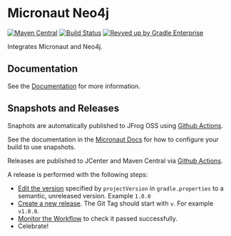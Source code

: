 # Micronaut Neo4j

[![Maven Central](https://img.shields.io/maven-central/v/io.micronaut.neo4j/micronaut-neo4j-bolt.svg?label=Maven%20Central)](https://search.maven.org/search?q=g:%22io.micronaut.neo4j%22%20AND%20a:%22micronaut-neo4j-bolt%22)
[![Build Status](https://github.com/micronaut-projects/micronaut-neo4j/workflows/Java%20CI/badge.svg)](https://github.com/micronaut-projects/micronaut-neo4j/actions)
[![Revved up by Gradle Enterprise](https://img.shields.io/badge/Revved%20up%20by-Gradle%20Enterprise-06A0CE?logo=Gradle&labelColor=02303A)](https://ge.micronaut.io/scans)

Integrates Micronaut and Neo4j.

## Documentation

See the [Documentation](https://micronaut-projects.github.io/micronaut-neo4j/latest/guide) for more information.

## Snapshots and Releases

Snaphots are automatically published to JFrog OSS using [Github Actions](https://github.com/micronaut-projects/micronaut-neo4j/actions).

See the documentation in the [Micronaut Docs](https://docs.micronaut.io/latest/guide/index.html#usingsnapshots) for how to configure your build to use snapshots.

Releases are published to JCenter and Maven Central via [Github Actions](https://github.com/micronaut-projects/micronaut-neo4j/actions).

A release is performed with the following steps:

- [Edit the version](https://github.com/micronaut-projects/micronaut-neo4j/edit/master/gradle.properties) specified by `projectVersion` in `gradle.properties` to a semantic, unreleased version. Example `1.0.0`
- [Create a new release](https://github.com/micronaut-projects/micronaut-neo4j/releases/new). The Git Tag should start with `v`. For example `v1.0.0`.
- [Monitor the Workflow](https://github.com/micronaut-projects/micronaut-neo4j/actions?query=workflow%3ARelease) to check it passed successfully.
- Celebrate!
